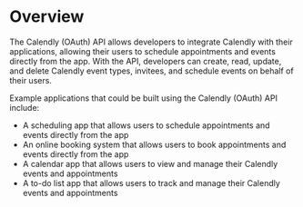 # Overview

The Calendly (OAuth) API allows developers to integrate Calendly with their
applications, allowing their users to schedule appointments and events directly
from the app. With the API, developers can create, read, update, and delete
Calendly event types, invitees, and schedule events on behalf of their users.

Example applications that could be built using the Calendly (OAuth) API
include:

- A scheduling app that allows users to schedule appointments and events
  directly from the app
- An online booking system that allows users to book appointments and events
  directly from the app
- A calendar app that allows users to view and manage their Calendly events and
  appointments
- A to-do list app that allows users to track and manage their Calendly events
  and appointments
